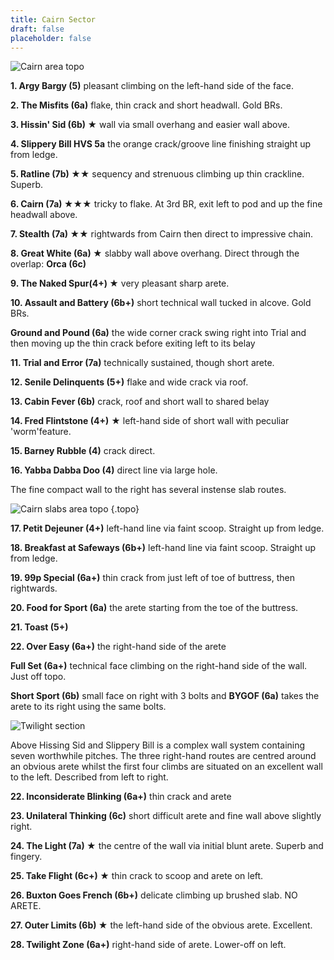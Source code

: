 ```yaml
---
title: Cairn Sector
draft: false
placeholder: false
---
```




![Cairn area topo](/img/peak/buxton/Cairn-1_BIG.jpg)


**1. Argy Bargy (5)** pleasant climbing on the left-hand side of the face.

**2. The Misfits (6a)** flake, thin crack and short headwall. Gold BRs.

**3. Hissin' Sid (6b) &starf;** wall via small overhang and easier wall above.

**4. Slippery Bill HVS 5a** the orange crack/groove line finishing straight up from ledge.

**5. Ratline (7b) &starf;&starf;** sequency and strenuous climbing up thin crackline. Superb.

**6. Cairn (7a) &starf;&starf;&starf;** tricky to flake. At 3rd BR, exit left to pod and up the fine headwall above.

**7. Stealth (7a) &starf;&starf;** rightwards from Cairn then direct to impressive chain.

**8. Great White (6a) &starf;** slabby wall above overhang. Direct through the overlap: **Orca (6c)**

**9. The Naked Spur(4+) &starf;** very pleasant sharp arete.

**10. Assault and Battery (6b+)** short technical wall tucked in alcove. Gold BRs.

**Ground and Pound (6a)** the wide corner crack swing right into Trial and then moving up the thin crack before exiting left to its belay

**11. Trial and Error (7a)** technically sustained, though short arete.

**12. Senile Delinquents (5+)** flake and wide crack via roof.

**13. Cabin Fever (6b)** crack, roof and short wall to shared belay

**14. Fred Flintstone (4+)** &starf; left-hand side of short wall with peculiar 'worm'feature.

**15. Barney Rubble (4)** crack direct.

**16. Yabba Dabba Doo (4)** direct line via large hole.

The fine compact wall to the right has several instense slab routes.

![Cairn slabs area topo](/img/peak/buxton/hh-cairn-2.jpg)
{.topo}

**17. Petit Dejeuner (4+)** left-hand line via faint scoop. Straight up from ledge. 

**18. Breakfast at Safeways (6b+)** left-hand line via faint scoop. Straight up from ledge. 

**19. 99p Special (6a+)** thin crack from just left of toe of buttress, then rightwards. 

**20. Food for Sport (6a)** the arete starting from the toe of the buttress.

**21. Toast (5+)**

**22. Over Easy (6a+)** the right-hand side of the arete 

**Full Set (6a+)** technical face climbing on the right-hand side of the wall. Just off topo. 

**Short Sport (6b)** small face on right with 3 bolts and **BYGOF (6a)** takes the arete to its right using the same bolts.

![Twilight section](/img/peak/buxton/hh-twilight-1-big.jpg)

Above Hissing Sid and Slippery Bill is a complex wall system containing seven worthwhile pitches. The three right-hand routes are centred around an obvious arete whilst the first four climbs are situated on an excellent wall to the left. Described from left to right.

**22. Inconsiderate Blinking (6a+)** thin crack and arete

**23. Unilateral Thinking (6c)** short difficult arete and fine wall above slightly right.

**24. The Light (7a) &starf;** the centre of the wall via initial blunt arete. Superb and fingery.

**25. Take Flight (6c+) &starf;**  thin crack to scoop and arete on left.

**26. Buxton Goes French (6b+)** delicate climbing up brushed slab. NO ARETE.

**27. Outer Limits (6b) &starf;** the left-hand side of the obvious arete. Excellent.

**28. Twilight Zone (6a+)** right-hand side of arete. Lower-off on left.
